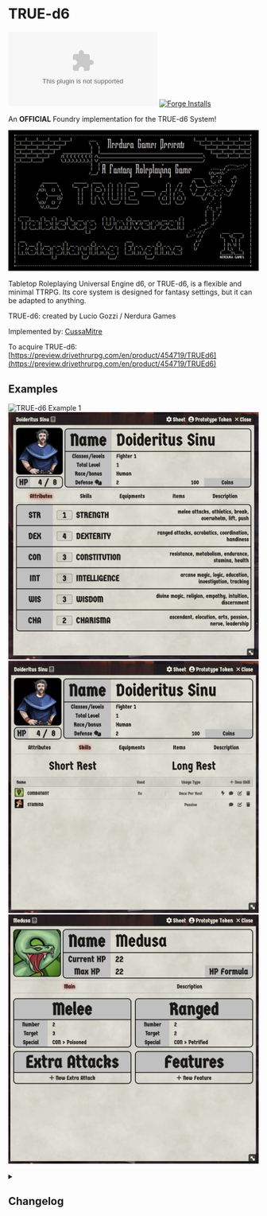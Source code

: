# TRUE-d6

[![](https://img.shields.io/github/downloads/cussa/fvtt-true-d6/system.zip?style=for-the-badge&logo=github)](#) [![Forge Installs](https://img.shields.io/badge/dynamic/json?label=Forge%20Installs&query=package.installs&suffix=%25&url=https%3A%2F%2Fforge-vtt.com%2Fapi%2Fbazaar%2Fpackage%2Ftrued6&colorB=448d34&style=for-the-badge)](https://forge-vtt.com/bazaar#package=trued6)


An **OFFICIAL** Foundry implementation for the TRUE-d6 System!

![TRUE-d6](assets/banner.png)

Tabletop Roleplaying Universal Engine d6, or TRUE-d6, is a flexible and minimal TTRPG. Its core system is designed for fantasy settings, but it can be adapted to anything.

TRUE-d6: created by Lucio Gozzi / Nerdura Games

Implemented by: [CussaMitre](https://github.com/Cussa)

To acquire TRUE-d6: [https://preview.drivethrurpg.com/en/product/454719/TRUEd6](https://preview.drivethrurpg.com/en/product/454719/TRUEd6)

## Examples

![TRUE-d6 Example 1](assets/examples/example1.png)
![TRUE-d6 Example 2](assets/examples/example2.png)
![TRUE-d6 Example 3](assets/examples/example3.png)
![TRUE-d6 Example 4](assets/examples/example4.png)

<details>
  <summary>
    <h2>
      Changelog
    </h2>
  </summary>

### 0.0.5 (In development)
- 🔨 show Critical success even if not an attack
- ✨ Custom Active Effects system 😃
- 🐛 Handle situation where "double adv/disadv"
- ✨ use colors to define adv/disadv in rollables
- ✨ Allow Skill and Equipment to define RollStyle
- 🐛 only tries to open first actor if there is an actor
- 🚸 Show which kind of item player is changing
- 🧹 remove "spell" item

### 0.0.4
- 🐛 Disable debug when publishing the release

### 0.0.3
- 🐛 Only use item if there is an item
- 📝 udpate README with examples

### 0.0.2
- 💚 send assets into the zip folder

### 0.0.1
- 🎉 Project initialized

</details>